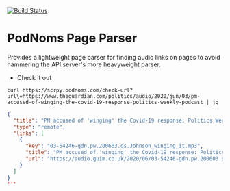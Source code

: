 [![Build Status](https://dev.azure.com/podnoms/podnoms-web/_apis/build/status/podnoms.podnoms-scraper?branchName=master)](https://dev.azure.com/podnoms/podnoms-web/_build/latest?definitionId=15&branchName=master)

# PodNoms Page Parser

Provides a lightweight page parser for finding audio links on pages to avoid hammering the API server's more heavyweight parser.

-   Check it out

```
curl https://scrpy.podnoms.com/check-url?url\=https://www.theguardian.com/politics/audio/2020/jun/03/pm-accused-of-winging-the-covid-19-response-politics-weekly-podcast | jq
```

```json
{
  "title": "PM accused of 'winging' the Covid-19 response: Politics Weekly podcast | Politics | The Guardian",
  "type": "remote",
  "links": [
    {
      "key": "03-54246-gdn.pw.200603.ds.Johnson_winging_it.mp3",
      "title": "PM accused of 'winging' the Covid-19 response: Politics Weekly podcast | Politics | The Guardian",
      "url": "https://audio.guim.co.uk/2020/06/03-54246-gdn.pw.200603.ds.Johnson_winging_it.mp3"
    }
  ]
}
'''
```
